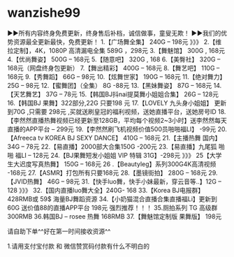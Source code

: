 # wanzishe99
►►所有内容终身免费更新，终身售后补档，诚信做事，童叟无欺！
►►我们的优势资源最全更新最快，免费更新！
1.【广场舞全集】 240G – 198元 》》》
2.【维拉定制】，4K，1080P 高清漏电全集 589G ，298元
3.【舞魅馆】 300G , 168元
4.【优尚舞姿】 500G – 168元
5.【随意吧】 320G , 168
6.【美臀社】 320G – 168元（网盘终身包更新）
7.【舞出精彩】 400G – 168元
8.【舞艺吧】 110G – 168元
9.【秀舞蹈】 66G – 98元
10.【炫舞世家】 190G – 168元
11.【绝对舞力】 25G – 98元
12.【蜜舞团】（全集） 8G -88元
13.【黑妹舞姿】 87G – 168元
14.【天艺舞艺】 37G – 78元
15.【韩国BJ抖nai提莫舞小姐姐合集】 26G – 128元
16.【韩国BJ 果舞】322部分,22G 只要198 元
17.【LOVELY 九头身小姐姐】 更新到70G ,只需要 298元 ,买就送刷皇冠的福利视频，送她直播平台，送她房号ID
18.【李然然直播热舞视频已经更新至128GB，平均每个视频2~3小时】送李然然每天直播的APP平台 – 299元
19.【李然然刷飞机视频价值500员啪啪福LI】 -99元
20.【Afreeca tv KOREA BJ SEXY DANCE】 410G – 168元
21.【主播热舞 国内】 34G – 78元
22.【易直播】2000部大合集150G -200元
23.【易直播】九尾狐 啪啪 福LI – 128元
24.【BJ果舞短发小姐姐 VIP 特辑 31G】-298元 》》》
25【大学生大迟度写真热舞】 150G – 168元
26 .【Beautyleg】系列300G4K高清视频 -168元
27.【ASMR】打包所有只要168元
28.【墨镜街拍】 280G – 168元
29.【JVID热舞】 46G – 98元
31.【快手luo舞，快手小妹最新，穿云音等..】12G – 128 》》》
32.【国内直播luo舞大全】240G- 168
33.【Korea BJ电报群】428RMB或 59$ 海量BJ舞蹈资源
34.【小奶猫混合直播合集直播福Li】更新到60G 送价值88的直播APP平台 198元 强烈推荐！！！
35.厕拍系列 TG 高级群 300RMB
36.韩国BJ – rosee 热舞 168RMB
37.【舞魅馆定制版 果舞版】 198元

请自助下单^^好在第一时间接收资源^^

1.请用支付宝付款 和 微信赞赏码付款有什么不明白的
